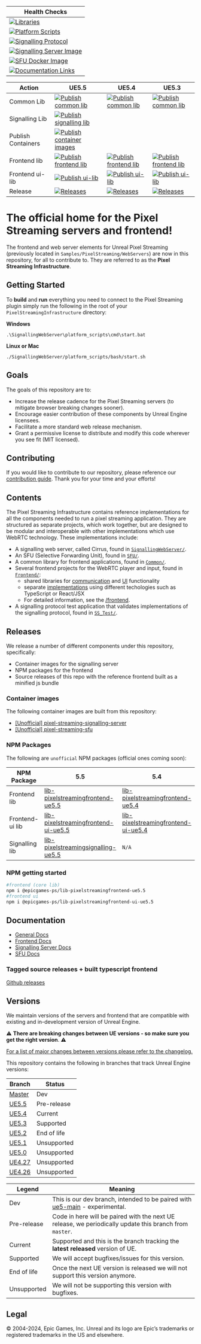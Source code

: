 | Health Checks |
|-|
| [![Libraries](https://github.com/EpicGamesExt/PixelStreamingInfrastructure/actions/workflows/healthcheck-libraries.yml/badge.svg?branch=master)](https://github.com/EpicGamesExt/PixelStreamingInfrastructure/actions/workflows/healthcheck-libraries.yml) |
| [![Platform Scripts](https://github.com/EpicGamesExt/PixelStreamingInfrastructure/actions/workflows/healthcheck-platform-scripts.yml/badge.svg?branch=master)](https://github.com/EpicGamesExt/PixelStreamingInfrastructure/actions/workflows/healthcheck-platform-scripts.yml) |
| [![Signalling Protocol](https://github.com/EpicGamesExt/PixelStreamingInfrastructure/actions/workflows/healthcheck-signalling-protocol.yml/badge.svg?branch=master)](https://github.com/EpicGamesExt/PixelStreamingInfrastructure/actions/workflows/healthcheck-signalling-protocol.yml) |
| [![Signalling Server Image](https://github.com/EpicGamesExt/PixelStreamingInfrastructure/actions/workflows/healthcheck-image-wilbur.yml/badge.svg?branch=master)](https://github.com/EpicGamesExt/PixelStreamingInfrastructure/actions/workflows/healthcheck-image-wilbur.yml) |
| [![SFU Docker Image](https://github.com/EpicGamesExt/PixelStreamingInfrastructure/actions/workflows/healthcheck-image-sfu.yml/badge.svg?branch=master)](https://github.com/EpicGamesExt/PixelStreamingInfrastructure/actions/workflows/healthcheck-image-sfu.yml) |
| [![Documentation Links](https://github.com/EpicGamesExt/PixelStreamingInfrastructure/actions/workflows/healthcheck-markdown-links.yml/badge.svg?branch=master)](https://github.com/EpicGamesExt/PixelStreamingInfrastructure/actions/workflows/healthcheck-markdown-links.yml) |

| Action | UE5.5 | UE5.4 | UE5.3 |
| -------|--|--|--|
| Common Lib | [![Publish common lib](https://github.com/EpicGamesExt/PixelStreamingInfrastructure/actions/workflows/publish-common-library-to-npm.yml/badge.svg?branch=UE5.5)](https://github.com/EpicGamesExt/PixelStreamingInfrastructure/actions/workflows/publish-common-library-to-npm.yml) | [![Publish common lib](https://github.com/EpicGamesExt/PixelStreamingInfrastructure/actions/workflows/publish-common-library-to-npm.yml/badge.svg?branch=UE5.4)](https://github.com/EpicGamesExt/PixelStreamingInfrastructure/actions/workflows/publish-common-library-to-npm.yml) | [![Publish common lib](https://github.com/EpicGamesExt/PixelStreamingInfrastructure/actions/workflows/publish-common-library-to-npm.yml/badge.svg?branch=UE5.3)](https://github.com/EpicGamesExt/PixelStreamingInfrastructure/actions/workflows/publish-common-library-to-npm.yml) |
| Signalling Lib | [![Publish signalling lib](https://github.com/EpicGamesExt/PixelStreamingInfrastructure/actions/workflows/publish-signalling-library-to-npm.yml/badge.svg?branch=UE5.5)](https://github.com/EpicGamesExt/PixelStreamingInfrastructure/actions/workflows/publish-signalling-library-to-npm.yml) | | |
| Publish Containers | [![Publish container images](https://github.com/EpicGamesExt/PixelStreamingInfrastructure/actions/workflows/container-images.yml/badge.svg)](https://github.com/EpicGamesExt/PixelStreamingInfrastructure/actions/workflows/container-images.yml) | | |
| Frontend lib | [![Publish frontend lib](https://github.com/EpicGamesExt/PixelStreamingInfrastructure/actions/workflows/publish-library-to-npm.yml/badge.svg?branch=UE5.5)](https://github.com/EpicGamesExt/PixelStreamingInfrastructure/actions/workflows/publish-library-to-npm.yml) | [![Publish frontend lib](https://github.com/EpicGamesExt/PixelStreamingInfrastructure/actions/workflows/publish-library-to-npm.yml/badge.svg?branch=UE5.4)](https://github.com/EpicGamesExt/PixelStreamingInfrastructure/actions/workflows/publish-library-to-npm.yml) | [![Publish frontend lib](https://github.com/EpicGamesExt/PixelStreamingInfrastructure/actions/workflows/publish-library-to-npm.yml/badge.svg?branch=UE5.3)](https://github.com/EpicGamesExt/PixelStreamingInfrastructure/actions/workflows/publish-library-to-npm.yml) |
| Frontend ui-lib | [![Publish ui-lib](https://github.com/EpicGamesExt/PixelStreamingInfrastructure/actions/workflows/publish-ui-library-to-npm.yml/badge.svg?branch=UE5.5)](https://github.com/EpicGamesExt/PixelStreamingInfrastructure/actions/workflows/publish-ui-library-to-npm.yml) | [![Publish ui-lib](https://github.com/EpicGamesExt/PixelStreamingInfrastructure/actions/workflows/publish-ui-library-to-npm.yml/badge.svg?branch=UE5.4)](https://github.com/EpicGamesExt/PixelStreamingInfrastructure/actions/workflows/publish-ui-library-to-npm.yml) | [![Publish ui-lib](https://github.com/EpicGamesExt/PixelStreamingInfrastructure/actions/workflows/publish-ui-library-to-npm.yml/badge.svg?branch=UE5.3)](https://github.com/EpicGamesExt/PixelStreamingInfrastructure/actions/workflows/publish-ui-library-to-npm.yml) |
| Release | [![Releases](https://github.com/EpicGamesExt/PixelStreamingInfrastructure/actions/workflows/create-gh-release.yml/badge.svg?branch=UE5.5)](https://github.com/EpicGamesExt/PixelStreamingInfrastructure/actions/workflows/create-gh-release.yml) | [![Releases](https://github.com/EpicGamesExt/PixelStreamingInfrastructure/actions/workflows/create-gh-release.yml/badge.svg?branch=UE5.4)](https://github.com/EpicGamesExt/PixelStreamingInfrastructure/actions/workflows/create-gh-release.yml) | [![Releases](https://github.com/EpicGamesExt/PixelStreamingInfrastructure/actions/workflows/create-gh-release.yml/badge.svg?branch=UE5.3)](https://github.com/EpicGamesExt/PixelStreamingInfrastructure/actions/workflows/create-gh-release.yml) |
 
# The official home for the Pixel Streaming servers and frontend!
The frontend and web server elements for Unreal Pixel Streaming (previously located in `Samples/PixelStreaming/WebServers`) are now in this repository, for all to contribute to. They are referred to as the **Pixel Streaming Infrastructure**.

## Getting Started
To **build** and **run** everything you need to connect to the Pixel Streaming plugin simply run the following in the root of your `PixelStreamingInfrastructure` directory:

**Windows**
```
.\SignallingWebServer\platform_scripts\cmd\start.bat
```

**Linux or Mac**
```
./SignallingWebServer/platform_scripts/bash/start.sh
```

## Goals

The goals of this repository are to:

- Increase the release cadence for the Pixel Streaming servers (to mitigate browser breaking changes sooner).
- Encourage easier contribution of these components by Unreal Engine licensees.
- Facilitate a more standard web release mechanism.
- Grant a permissive license to distribute and modify this code wherever you see fit (MIT licensed).

## Contributing

If you would like to contribute to our repository, please reference our [contribution guide](CONTRIBUTING.md). Thank you for your time and your efforts!

## Contents

The Pixel Streaming Infrastructure contains reference implementations for all the components needed to run a pixel streaming application. They are structured as separate projects, which work together, but are designed to be modular and interoperable with other implementations which use WebRTC technology. These implementations include: 
- A signalling web server, called Cirrus, found in [`SignallingWebServer/`](SignallingWebServer/).
- An SFU (Selective Forwarding Unit), found in [`SFU/`](SFU/).
- A common library for frontend applications, found in [`Common/`](Common/).
- Several frontend projects for the WebRTC player and input, found in [`Frontend/`](Frontend/):
  - shared libraries for [communication](Frontend/library/) and [UI](Frontend/ui-library/) functionality
  - separate [implementations](Frontend/implementations/) using different techologies such as TypeScript or React/JSX
  - For detailed information, see the [/frontend](/Frontend/).
- A signalling protocol test application that validates implementations of the signalling protocol, found in [`SS_Test/`](SS_Test/).

## Releases
We release a number of different components under this repository, specifically:

- Container images for the signalling server
- NPM packages for the frontend
- Source releases of this repo with the reference frontend built as a minified js bundle

### Container images

The following container images are built from this repository:

- [[Unofficial] pixel-streaming-signalling-server](https://hub.docker.com/r/pixelstreamingunofficial/pixel-streaming-signalling-server/tags)
- [[Unofficial] pixel-streaming-sfu](https://hub.docker.com/r/pixelstreamingunofficial/pixel-streaming-sfu/tags)

### NPM Packages
The following are `unofficial` NPM packages (official ones coming soon):

| NPM Package | 5.5 | 5.4 | 5.3 |
|-------------|-----|-----|-----|
| Frontend lib | [lib-pixelstreamingfrontend-ue5.5](https://www.npmjs.com/package/@epicgames-ps/lib-pixelstreamingfrontend-ue5.5) | [lib-pixelstreamingfrontend-ue5.4](https://www.npmjs.com/package/@epicgames-ps/lib-pixelstreamingfrontend-ue5.4) | [lib-pixelstreamingfrontend-ue5.3](https://www.npmjs.com/package/@epicgames-ps/lib-pixelstreamingfrontend-ue5.3) |
| Frontend-ui lib | [lib-pixelstreamingfrontend-ui-ue5.5](https://www.npmjs.com/package/@epicgames-ps/lib-pixelstreamingfrontend-ui-ue5.5) | [lib-pixelstreamingfrontend-ui-ue5.4](https://www.npmjs.com/package/@epicgames-ps/lib-pixelstreamingfrontend-ui-ue5.4) | [lib-pixelstreamingfrontend-ui-ue5.3](https://www.npmjs.com/package/@epicgames-ps/lib-pixelstreamingfrontend-ui-ue5.3) |
| Signalling lib  | [lib-pixelstreamingsignalling-ue5.5](https://www.npmjs.com/package/@epicgames-ps/lib-pixelstreamingsignalling-ue5.5)  | `N/A` | `N/A` |

### NPM getting started

```bash
#frontend (core lib)
npm i @epicgames-ps/lib-pixelstreamingfrontend-ue5.5
#frontend ui
npm i @epicgames-ps/lib-pixelstreamingfrontend-ui-ue5.5
```

## Documentation 
* [General Docs](/Docs/README.md)
* [Frontend Docs](/Frontend/README.md)
* [Signalling Server Docs](/SignallingWebServer/README.md)
* [SFU Docs](/SFU/README.md)

### Tagged source releases + built typescript frontend

[Github releases](https://github.com/EpicGamesExt/PixelStreamingInfrastructure/releases)

## Versions

We maintain versions of the servers and frontend that are compatible with existing and in-development version of Unreal Engine. 

:warning: **There are breaking changes between UE versions - so make sure you get the right version**. :warning:

<ins>For a list of major changes between versions please refer to the [changelog](https://github.com/EpicGamesExt/PixelStreamingInfrastructure/blob/master/CHANGELOG.md).</ins>

This repository contains the following in branches that track Unreal Engine versions:

| Branch | Status |
|--------|--------|
|[Master](https://github.com/EpicGamesExt/PixelStreamingInfrastructure/tree/master)| Dev |
|[UE5.5](https://github.com/EpicGamesExt/PixelStreamingInfrastructure/tree/UE5.5)| Pre-release |
|[UE5.4](https://github.com/EpicGamesExt/PixelStreamingInfrastructure/tree/UE5.4)| Current |
|[UE5.3](https://github.com/EpicGamesExt/PixelStreamingInfrastructure/tree/UE5.3)| Supported |
|[UE5.2](https://github.com/EpicGamesExt/PixelStreamingInfrastructure/tree/UE5.2)| End of life |
|[UE5.1](https://github.com/EpicGamesExt/PixelStreamingInfrastructure/tree/UE5.1)| Unsupported |
|[UE5.0](https://github.com/EpicGamesExt/PixelStreamingInfrastructure/tree/UE5.0)| Unsupported |
|[UE4.27](https://github.com/EpicGamesExt/PixelStreamingInfrastructure/tree/UE4.27)| Unsupported |
|[UE4.26](https://github.com/EpicGamesExt/PixelStreamingInfrastructure/tree/UE4.26)| Unsupported |

| Legend | Meaning |
|---------|-----------|
| Dev | This is our dev branch, intended to be paired with [ue5-main](https://github.com/EpicGames/UnrealEngine/tree/ue5-main) - experimental. |
|Pre-release| Code in here will be paired with the next UE release, we periodically update this branch from `master`. |
| Current | Supported and this is the branch tracking the **latest released** version of UE. |
| Supported | We will accept bugfixes/issues for this version. |
| End of life | Once the next UE version is released we will not support this version anymore. |
| Unsupported | We will not be supporting this version with bugfixes. |

## Legal
© 2004-2024, Epic Games, Inc. Unreal and its logo are Epic’s trademarks or registered trademarks in the US and elsewhere. 
